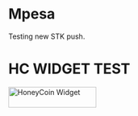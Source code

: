 # Mpesa

Testing new STK push.

# HC WIDGET TEST
<a href="https://honeycoin.me/dave" target="_blank"><img src="https://i.ibb.co/j502jfm/hc-buy-me.webp" alt="HoneyCoin Widget" height="41" width="174"></a>
